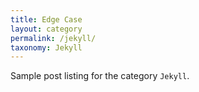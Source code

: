 ```yaml
---
title: Edge Case
layout: category
permalink: /jekyll/
taxonomy: Jekyll
---
```


Sample post listing for the category `Jekyll`.
